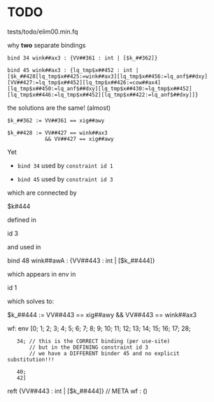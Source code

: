# TODO

tests/todo/elim00.min.fq

why **two** separate bindings

```
bind 34 wink##ax3 : {VV##361 : int | [$k_##362]}

bind 45 wink##ax3 : {lq_tmp$x##452 : int | [$k_##428[lq_tmp$x##425:=wink##ax3][lq_tmp$x##456:=lq_anf$##dxy][VV##427:=lq_tmp$x##452][lq_tmp$x##426:=cow##ax4][lq_tmp$x##450:=lq_anf$##dxy][lq_tmp$x##430:=lq_tmp$x##452][lq_tmp$x##446:=lq_tmp$x##452][lq_tmp$x##422:=lq_anf$##dxy]]}
```

the solutions are the same! (almost)

```
$k_##362 := VV##361 == xig##awy

$k_##428 := VV##427 == wink##ax3
            && VV##427 == xig##awy
```

Yet  

+ `bind 34` used by `constraint id 1`

+ `bind 45` used by `constraint id 3`

which are connected by

  $k#444  

defined in

  id 3

and used in

  bind 48 wink##awA : {VV##443 : int | [$k_##444]}

which appears in env in

  id 1

which solves to:

  $k_##444 := VV##443 == xig##awy
            && VV##443 == wink##ax3

wf:
  env [0;
       1;
       2;
       3;
       4;
       5;
       6;
       7;
       8;
       9;
       10;
       11;
       12;
       13;
       14;
       15;
       16;
       17;
       28;

       34; // this is the CORRECT binding (per use-site)
           // but in the DEFINING constraint id 3
           // we have a DIFFERENT binder 45 and no explicit substitution!!!

       40;
       42]
  reft {VV##443 : int | [$k_##444]}
  // META wf : ()
